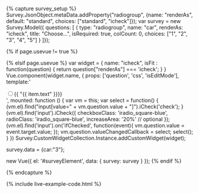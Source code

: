 <script src="https://unpkg.com/icheck@1.0.2"></script>
<link rel="stylesheet" href="https://unpkg.com/icheck@1.0.2/skins/square/blue.css">

{% capture survey_setup %}
Survey.JsonObject.metaData.addProperty("radiogroup", {name: "renderAs", default: "standard", choices: ["standard", "icheck"]});
var survey = new Survey.Model({ questions: [
 { type: "radiogroup", name: "car", renderAs: "icheck", title: "Choose...", isRequired: true, colCount: 0,
     choices: ["1", "2", "3", "4", "5"] }
]});

{% if page.usevue != true %}

{% elsif page.usevue %}
var widget = {
    name: "icheck",
    isFit : function(question) { return question["renderAs"] === 'icheck'; }
}
Vue.component(widget.name, {
    props: ['question', 'css', 'isEditMode'],
    template:'<div><div v-for="(item, index) in question.visibleChoices"><label><input type="radio" :name="question.name" :value="item.value" :id="question.inputId + \'_\' + item.value"  /><span>{{ "{{ item.text" }}}}</span></label></div></div>',
    mounted: function () {
        var vm = this;
        var select = function() {
          $(vm.$el).find("input[value=" + vm.question.value + "]").iCheck('check');
        }
        $(vm.$el).find('input').iCheck({
          checkboxClass: 'iradio_square-blue',
          radioClass: 'iradio_square-blue',
          increaseArea: '20%' // optional
        });
        $(vm.$el).find('input').on('ifChecked', function(event){
          vm.question.value = event.target.value;
        });
        vm.question.valueChangedCallback = select;
        select();
    }
})
Survey.CustomWidgetCollection.Instance.addCustomWidget(widget);

survey.data = {car:"3"};

new Vue({ el: '#surveyElement', data: { survey: survey } });
{% endif %}

{% endcapture %}

{% include live-example-code.html %}